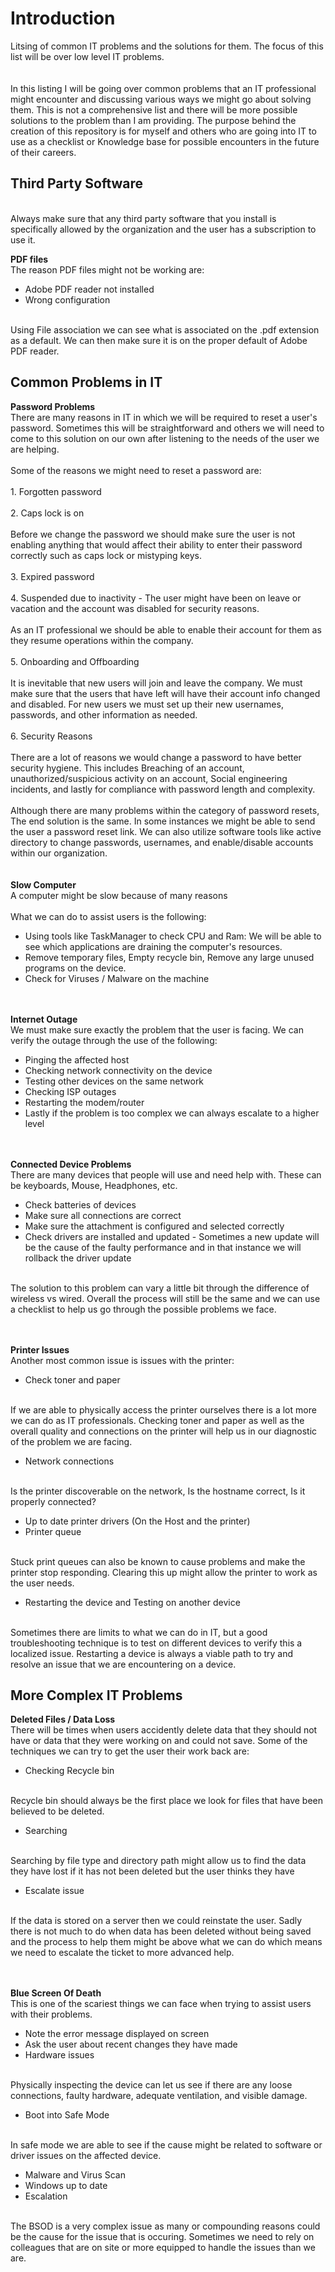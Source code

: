 # Introduction
Litsing of common IT problems and the solutions for them.
The focus of this list will be over low level IT problems.
<br></br>
<br>In this listing I will be going over common problems that an IT professional might encounter and discussing various ways we might go about solving them. This is not a comprehensive list and there will be more possible solutions to the problem than I am providing. The purpose behind the creation of this repository is for myself and others who are going into IT to use as a checklist or Knowledge base for possible encounters in the future of their careers.</br>

## Third Party Software
<br>Always make sure that any third party software that you install is specifically allowed by the organization and the user has a subscription to use it.</br>

<b>PDF files</b>
<br>The reason PDF files might not be working are:</br>
* Adobe PDF reader not installed
* Wrong configuration

<br>Using File association we can see what is associated on the .pdf extension as a default. We can then make sure it is on the proper default of Adobe PDF reader.</br>

## Common Problems in IT
<b>Password Problems</b>
<br>There are many reasons in IT in which we will be required to reset a user's password. Sometimes this will be straightforward and others we will need to come to this solution on our own after listening to the needs of the user we are helping.</br>
<br>Some of the reasons we might need to reset a password are:</br>
<br>1. Forgotten password </br>
<br>2. Caps lock is on </br>
<br>Before we change the password we should make sure the user is not enabling anything that would affect their ability to enter their password correctly such as caps lock or mistyping keys.</br>
<br>3. Expired password </br>
<br>4. Suspended due to inactivity - The user might have been on leave or vacation and the account was disabled for security reasons.</br>
<br>As an IT professional we should be able to enable their account for them as they resume operations within the company.</br>
<br>5. Onboarding and Offboarding</br>
<br>It is inevitable that new users will join and leave the company. We must make sure that the users that have left will have their account info changed and disabled. For new users we must set up their new usernames, passwords, and other information as needed.</br>
<br>6. Security Reasons</br>
<br>There are a lot of reasons we would change a password to have better security hygiene. This includes Breaching of an account, unauthorized/suspicious activity on an account, Social engineering incidents, and lastly for compliance with password length and complexity. </br>
<br>Although there are many problems within the category of password resets, The end solution is the same. In some instances we might be able to send the user a password reset link. We can also utilize software tools like active directory to change passwords, usernames, and enable/disable accounts within our organization. </br>
<br></br>
<b>Slow Computer</b>
<br>A computer might be slow because of many reasons</br>
<br>What we can do to assist users is the following:</br>
* Using tools like TaskManager to check CPU and Ram: We will be able to see which applications are draining the computer's resources.
* Remove temporary files, Empty recycle bin, Remove any large unused programs on the device.
* Check for Viruses / Malware on the machine

<br></br>
<b>Internet Outage</b>
<br>We must make sure exactly the problem that the user is facing. We can verify the outage through the use of the following:</br>
* Pinging the affected host
* Checking network connectivity on the device
* Testing other devices on the same network
* Checking ISP outages
* Restarting the modem/router
* Lastly if the problem is too complex we can always escalate to a higher level


<br></br>
<b>Connected Device Problems</b>
<br>There are many devices that people will use and need help with. These can be keyboards, Mouse, Headphones, etc. </br>
* Check batteries of devices
* Make sure all connections are correct
* Make sure the attachment is configured and selected correctly
* Check drivers are installed and updated - Sometimes a new update will be the cause of the faulty performance and in that instance we will rollback the driver update
  
<br>The solution to this problem can vary a little bit through the difference of wireless vs wired. Overall the process will still be the same and we can use a checklist to help us go through the possible problems we face.</br>

<br></br>
<b>Printer Issues</b>
<br>Another most common issue is issues with the printer:</br>
* Check toner and paper
  
<br>If we are able to physically access the printer ourselves there is a lot more we can do as IT professionals. Checking toner and paper as well as the overall quality and connections on the printer will help us in our diagnostic of the problem we are facing.</br>
* Network connections
  
<br>Is the printer discoverable on the network, Is the hostname correct, Is it properly connected?</br>
* Up to date printer drivers (On the Host and the printer)
* Printer queue

<br>Stuck print queues can also be known to cause problems and make the printer stop responding. Clearing this up might allow the printer to work as the user needs.</br>
* Restarting the device and Testing on another device
  
<br>Sometimes there are limits to what we can do in IT, but a good troubleshooting technique is to test on different devices to verify this a localized issue. Restarting a device is always a viable path to try and resolve an issue that we are encountering on a device.</br>


## More Complex IT Problems
<b>Deleted Files / Data Loss</b>
<br>There will be times when users accidently delete data that they should not have or data that they were working on and could not save. Some of the techniques we can try to get the user their work back are: </br>
* Checking Recycle bin

<br>Recycle bin should always be the first place we look for files that have been believed to be deleted.</br>
* Searching

<br>Searching by file type and directory path might allow us to find the data they have lost if it has not been deleted but the user thinks they have</br>
* Escalate issue

<br>If the data is stored on a server then we could reinstate the user. Sadly there is not much to do when data has been deleted without being saved and the process to help them might be above what we can do which means we need to escalate the ticket to more advanced help.</br>

<br></br>
<b>Blue Screen Of Death</b>
<br>This is one of the scariest things we can face when trying to assist users with their problems. </br>
* Note the error message displayed on screen
* Ask the user about recent changes they have made
* Hardware issues

<br>Physically inspecting the device can let us see if there are any loose connections, faulty hardware, adequate ventilation, and visible damage.</br>
* Boot into Safe Mode

<br>In safe mode we are able to see if the cause might be related to software or driver issues on the affected device.</br>
* Malware and Virus Scan
* Windows up to date
* Escalation

<br>The BSOD is a very complex issue as many or compounding reasons could be the cause for the issue that is occuring. Sometimes we need to rely on colleagues that are on site or more equipped to handle the issues than we are.</br>
